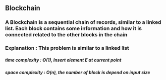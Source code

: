 ## Blockchain
### A Blockchain is a sequential chain of records, similar to a linked list. Each block contains some information and how it is connected related to the other blocks in the chain

### Explanation : This problem is similar to a linked list

##### time complexity : O(1), Insert element E at current point
##### space complexity : O(n),  the number of block is depend on input size
